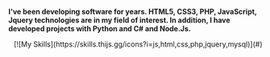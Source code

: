 <b>I've been developing software for years. HTML5, CSS3, PHP, JavaScript, Jquery technologies are in my field of interest. In addition, I have developed projects with Python and C# and Node.Js.</b><br>
<div align='right'>[![My Skills](https://skills.thijs.gg/icons?i=js,html,css,php,jquery,mysql)](#)</div>
